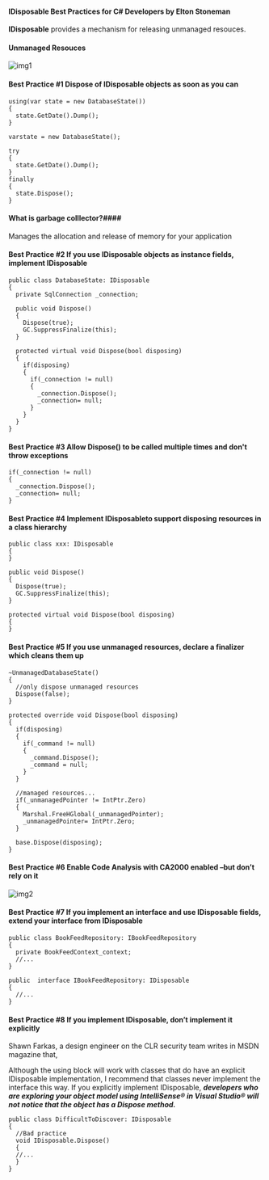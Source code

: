 #### IDisposable Best Practices for C# Developers by Elton Stoneman ####

__IDisposable__ provides a mechanism for releasing unmanaged resouces.

#### Unmanaged Resouces ####

![img1](https://user-images.githubusercontent.com/5309726/47963359-22cdd180-e066-11e8-8d37-832d07a898c3.png)

#### Best Practice #1 Dispose of IDisposable objects as soon as you can ####
```
using(var state = new DatabaseState())
{
  state.GetDate().Dump();
}
```

```
varstate = new DatabaseState();

try
{
  state.GetDate().Dump();
}
finally
{
  state.Dispose();
}
```

#### What is garbage colllector?####

Manages the allocation and release of memory for your application

#### Best Practice #2 If you use IDisposable objects as instance fields, implement IDisposable ####

```
public class DatabaseState: IDisposable
{
  private SqlConnection _connection;
  
  public void Dispose()
  {
    Dispose(true);
    GC.SuppressFinalize(this);
  }
  
  protected virtual void Dispose(bool disposing)
  {
    if(disposing)
    {
      if(_connection != null)
      {
        _connection.Dispose();
        _connection= null;
      }
    }
  }
}
```

#### Best Practice #3 Allow Dispose() to be called multiple times and don't throw exceptions ####

```
if(_connection != null)
{
  _connection.Dispose();
  _connection= null;
}
```

#### Best Practice #4 Implement IDisposableto support disposing resources in a class hierarchy ####

```
public class xxx: IDisposable
{
}
```

```
public void Dispose()
{
  Dispose(true);
  GC.SuppressFinalize(this);
}
```

```
protected virtual void Dispose(bool disposing)
{
}
```

#### Best Practice #5 If you use unmanaged resources, declare a finalizer which cleans them up ####

```
~UnmanagedDatabaseState()
{
  //only dispose unmanaged resources
  Dispose(false);
}

protected override void Dispose(bool disposing)
{
  if(disposing)
  {
    if(_command != null)
    {
      _command.Dispose();
      _command = null;
    }
  }
  
  //managed resources...
  if(_unmanagedPointer != IntPtr.Zero)
  {
    Marshal.FreeHGlobal(_unmanagedPointer);
    _unmanagedPointer= IntPtr.Zero;
  }
  
  base.Dispose(disposing);
}
```
#### Best Practice #6 Enable Code Analysis with CA2000 enabled –but don’t rely on it ####

![img2](https://user-images.githubusercontent.com/5309726/47964111-c5d71900-e06f-11e8-8dac-e593c183cd95.png)

#### Best Practice #7 If you implement an interface and use IDisposable fields, extend your interface from IDisposable ####

```
public class BookFeedRepository: IBookFeedRepository
{
  private BookFeedContext_context;
  //...
}

public  interface IBookFeedRepository: IDisposable
{
  //...
}
```

#### Best Practice #8 If you implement IDisposable, don’t implement it explicitly ####

Shawn Farkas, a design engineer on the CLR security team writes in MSDN magazine that,

Although the using block will work with classes that do have an explicit IDisposable implementation, I recommend that classes never implement the interface this way. If you explicitly implement IDisposable, ***developers who are exploring your object model using IntelliSense® in Visual Studio® will not notice that the object has a Dispose method.***

```
public class DifficultToDiscover: IDisposable
{
  //Bad practice
  void IDisposable.Dispose()
  {
  //...
  }
}
```
